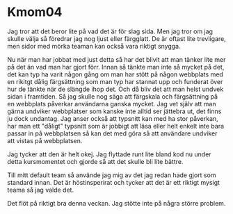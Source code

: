 Kmom04
===============================

Jag tror att det beror lite på vad det är för slag sida. Men jag tror om jag skulle välja så föredrar jag nog ljust eller färgglatt. De är oftast lite trevligare, men sidor med mörka teaman kan också vara riktigt snygga.

Nu när man har jobbat med just detta så har det blivit att man tänker lite mer på det än vad man har gjort förr. Innan så tänkte man inte så mycket på det, det kan typ ha varit någon gång om man har stött på någon webbplats med en rikitgt dålig färgsättning som man typ har stannat upp och funderat över hur de tänkte när de slängde ihop det. Och då bliv det att man helst undvek sidan i framtiden. Så jag skulle nog säga att färgskala och färgsättning på en webbplats påverkar användarna ganska mycket. Jag vet själv att man gärna undviker webbplatser som kanske inte alltid ser jättebra ut, det finns ju dock undantag. Jag anser också att typsnitt kan med ha stor påverkan, har man ett "dåligt" typsnitt som är jobbigt att läsa eller helt enkelt inte bara passar in på webbplatsen så kan det med göra så att användare undviker att vistas på webbplatsen.

Jag tycker att den är helt okej. Jag flyttade runt lite bland kod nu under detta kursmomentet och gjorde så att det skulle bli lite bättre.

Till mitt default team så använde jag mig av det jag redan hade gjort som standard innan. Det är höstinsperirat och tycker att det är ett riktigt mysigt teama så jag valde det.

Det flöt på riktigt bra denna veckan. Jag stötte inte på några större problem.
